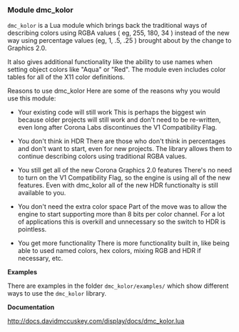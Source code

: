 ### Module dmc_kolor ###

`dmc_kolor` is a Lua module which brings back the traditional ways of describing colors using RGBA values ( eg, 255, 180, 34 ) instead of the new way using percentage values (eg, 1, .5, .25 ) brought about by the change to Graphics 2.0.

It also gives additional functionality like the ability to use names when setting object colors like "Aqua" or "Red". The module even includes color tables for all of the X11 color definitions.

Reasons to use dmc_kolor
Here are some of the reasons why you would use this module:

* Your existing code will still work
	This is perhaps the biggest win because older projects will still work and don't need to be re-written, even long after Corona Labs discontinues the V1 Compatibility Flag.

* You don't think in HDR
	There are those who don't think in percentages and don't want to start, even for new projects.  The library allows them to continue describing colors using traditional RGBA values.

* You still get all of the new Corona Graphics 2.0 features
	There's no need to turn on the V1 Compatibility Flag, so the engine is using all of the new features. Even with dmc_kolor all of the new HDR functionalty is still available to you.

* You don't need the extra color space
	Part of the move was to allow the engine to start supporting more than 8 bits per color channel. For a lot of applications this is overkill and unnecessary so the switch to HDR is pointless.

* You get more functionality
	There is more functionality built in, like being able to used named colors, hex colors, mixing RGB and HDR if necessary, etc.

**Examples**

There are examples in the folder `dmc_kolor/examples/` which show different ways to use the `dmc_kolor` library.

**Documentation**

http://docs.davidmccuskey.com/display/docs/dmc_kolor.lua

